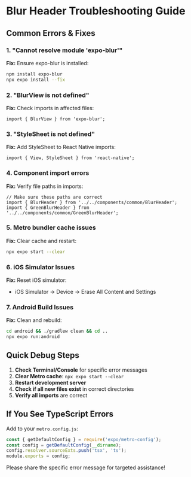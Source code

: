 # Blur Header Troubleshooting Guide

## Common Errors & Fixes

### 1. **"Cannot resolve module 'expo-blur'"**
**Fix:** Ensure expo-blur is installed:
```bash
npm install expo-blur
npx expo install --fix
```

### 2. **"BlurView is not defined"**
**Fix:** Check imports in affected files:
```tsx
import { BlurView } from 'expo-blur';
```

### 3. **"StyleSheet is not defined"**
**Fix:** Add StyleSheet to React Native imports:
```tsx
import { View, StyleSheet } from 'react-native';
```

### 4. **Component import errors**
**Fix:** Verify file paths in imports:
```tsx
// Make sure these paths are correct
import { BlurHeader } from '../../components/common/BlurHeader';
import { GreenBlurHeader } from '../../components/common/GreenBlurHeader';
```

### 5. **Metro bundler cache issues**
**Fix:** Clear cache and restart:
```bash
npx expo start --clear
```

### 6. **iOS Simulator Issues**
**Fix:** Reset iOS simulator:
- iOS Simulator → Device → Erase All Content and Settings

### 7. **Android Build Issues**
**Fix:** Clean and rebuild:
```bash
cd android && ./gradlew clean && cd ..
npx expo run:android
```

## Quick Debug Steps

1. **Check Terminal/Console** for specific error messages
2. **Clear Metro cache**: `npx expo start --clear`
3. **Restart development server**
4. **Check if all new files exist** in correct directories
5. **Verify all imports** are correct

## If You See TypeScript Errors
Add to your `metro.config.js`:
```js
const { getDefaultConfig } = require('expo/metro-config');
const config = getDefaultConfig(__dirname);
config.resolver.sourceExts.push('tsx', 'ts');
module.exports = config;
```

Please share the specific error message for targeted assistance!